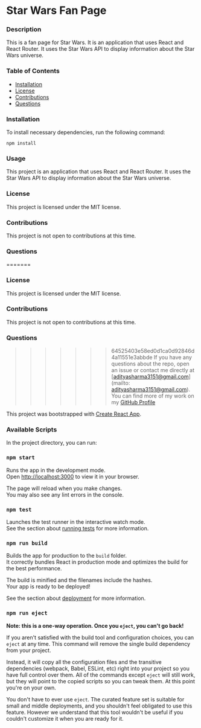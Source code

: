 # Star Wars Fan Page

### Description
This is a fan page for Star Wars. It is an application that uses React and React Router. It uses the Star Wars API to display information about the Star Wars universe. 

### Table of Contents
* [Installation](#installation)
* [License](#license)
* [Contributions](#contributions)
* [Questions](#questions)


### Installation
To install necessary dependencies, run the following command:
```
npm install
```

### Usage
This project is an application that uses React and React Router. It uses the Star Wars API to display information about the Star Wars universe.

### License
This project is licensed under the MIT license.

### Contributions
This project is not open to contributions at this time.

### Questions
=======
### License
This project is licensed under the MIT license.

### Contributions
This project is not open to contributions at this time.

### Questions
>>>>>>> 64525403e58ed0d1ca0d92846d4a11551e3abbde
If you have any questions about the repo, open an issue or contact me directly at [adityasharma3151@gmail.com](mailto: adityasharma3151@gmail.com). You can find more of my work on my [GitHub Profile](https://github.com/adidevs)


This project was bootstrapped with [Create React App](https://github.com/facebook/create-react-app).

### Available Scripts

In the project directory, you can run:

### `npm start`

Runs the app in the development mode.\
Open [http://localhost:3000](http://localhost:3000) to view it in your browser.

The page will reload when you make changes.\
You may also see any lint errors in the console.

### `npm test`

Launches the test runner in the interactive watch mode.\
See the section about [running tests](https://facebook.github.io/create-react-app/docs/running-tests) for more information.

### `npm run build`

Builds the app for production to the `build` folder.\
It correctly bundles React in production mode and optimizes the build for the best performance.

The build is minified and the filenames include the hashes.\
Your app is ready to be deployed!

See the section about [deployment](https://facebook.github.io/create-react-app/docs/deployment) for more information.

### `npm run eject`

**Note: this is a one-way operation. Once you `eject`, you can't go back!**

If you aren't satisfied with the build tool and configuration choices, you can `eject` at any time. This command will remove the single build dependency from your project.

Instead, it will copy all the configuration files and the transitive dependencies (webpack, Babel, ESLint, etc) right into your project so you have full control over them. All of the commands except `eject` will still work, but they will point to the copied scripts so you can tweak them. At this point you're on your own.

You don't have to ever use `eject`. The curated feature set is suitable for small and middle deployments, and you shouldn't feel obligated to use this feature. However we understand that this tool wouldn't be useful if you couldn't customize it when you are ready for it.

